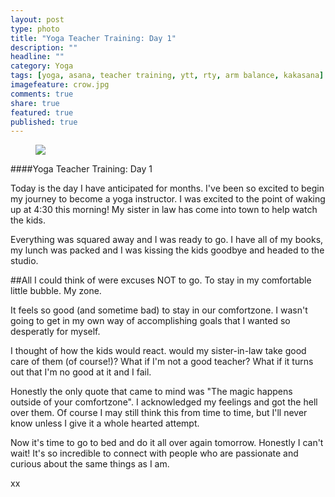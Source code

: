 ```yaml
---
layout: post
type: photo
title: "Yoga Teacher Training: Day 1"
description: ""
headline: ""
category: Yoga
tags: [yoga, asana, teacher training, ytt, rty, arm balance, kakasana]
imagefeature: crow.jpg
comments: true
share: true
featured: true
published: true
---
```





<figure>
  <img src="http://i1208.photobucket.com/albums/cc370/apegg23/crow_zpsmacdk5hm.jpg">
</figure>

####Yoga Teacher Training: Day 1

Today is the day I have anticipated for months.  I've been so excited to begin my journey to become a yoga instructor. I was excited to the point of waking up at 4:30 this morning!  My sister in law has come into town to help watch the kids.  

Everything was squared away and I was ready to go.  I have all of my books, my lunch was packed and I was kissing the kids goodbye and headed to the studio.

##All I could think of were excuses NOT to go. To stay in my comfortable little bubble. My zone. 

It feels so good (and sometime bad) to stay in our comfortzone.  I wasn't going to get in my own way of accomplishing goals that I wanted so desperatly for myself.

I thought of how the kids would react. would my sister-in-law take good care of them (of course!)? What if I'm not a good teacher? What if it turns out that I'm no good at it and I fail.

Honestly the only quote that came to mind was "The magic happens outside of your comfortzone". I acknowledged my feelings and got the hell over them. Of course I may still think this from time to time, but I'll never know unless I give it a whole hearted attempt.

Now it's time to go to bed and do it all over again tomorrow.  Honestly I can't wait! It's so incredible to connect with people who are passionate and curious about the same things as I am.

xx



